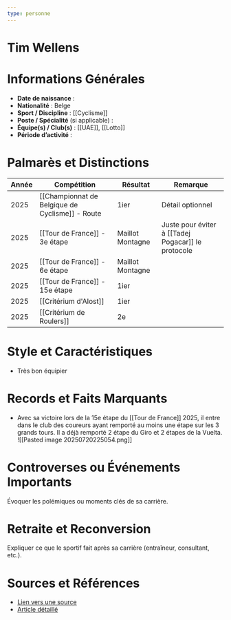 ```yaml
---
type: personne
---
```


# Tim Wellens

# Informations Générales
- **Date de naissance** :  
- **Nationalité** :  Belge
- **Sport / Discipline** : [[Cyclisme]] 
- **Poste / Spécialité** (si applicable) :  
- **Équipe(s) / Club(s)** :  [[UAE]], [[Lotto]]
- **Période d’activité** :  

# Palmarès et Distinctions
| Année | Compétition                                     | Résultat         | Remarque                                           |
| ----- | ----------------------------------------------- | ---------------- | -------------------------------------------------- |
| 2025  | [[Championnat de Belgique de Cyclisme]] - Route | 1ier             | Détail optionnel                                   |
| 2025  | [[Tour de France]] - 3e étape                   | Maillot Montagne | Juste pour éviter à [[Tadej Pogacar]] le protocole |
| 2025  | [[Tour de France]] - 6e étape                   | Maillot Montagne |                                                    |
| 2025  | [[Tour de France]] - 15e étape                  | 1ier             |                                                    |
| 2025  | [[Critérium d'Alost]]                           | 1ier             |                                                    |
| 2025  | [[Critérium de Roulers]]                        | 2e               |                                                    |

# Style et Caractéristiques
- Très bon équipier

# Records et Faits Marquants
- Avec sa victoire lors de la 15e étape du [[Tour de France]] 2025, il entre dans le club des coureurs ayant remporté au moins une étape sur les 3 grands tours. Il a déjà remporté 2 étape du Giro et 2 étapes de la Vuelta.
  ![[Pasted image 20250720225054.png]]

# Controverses ou Événements Importants
Évoquer les polémiques ou moments clés de sa carrière.

# Retraite et Reconversion
Expliquer ce que le sportif fait après sa carrière (entraîneur, consultant, etc.).

# Sources et Références
- [Lien vers une source](#)
- [Article détaillé](#)
